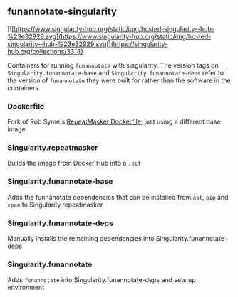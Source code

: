 ## funannotate-singularity

[![https://www.singularity-hub.org/static/img/hosted-singularity--hub-%23e32929.svg](https://www.singularity-hub.org/static/img/hosted-singularity--hub-%23e32929.svg)](https://singularity-hub.org/collections/3314)

Containers for running `funannotate` with singularity. The version tags on `Singularity.funannotate-base` and `Singularity.funannotate-deps` refer to the version of `funannotate` they were built for rather than the software in the containers.

### Dockerfile

Fork of Rob Syme's [RepeatMasker Dockerfile](https://github.com/robsyme/nextflow-annotate/tree/master/Dockerfiles/RepeatMasker-onbuild), just using a different base image.

### Singularity.repeatmasker

Builds the image from Docker Hub into a `.sif`

### Singularity.funannotate-base

Adds the funnanotate dependencies that can be installed from `apt`, `pip` and `cpan` to Singularity.repeatmasker

### Singularity.funannotate-deps

Manually installs the remaining dependencies into Singularity.funannotate-deps

### Singularity.funannotate

Adds `funannotate` into Singularity.funannotate-deps and sets up environment

